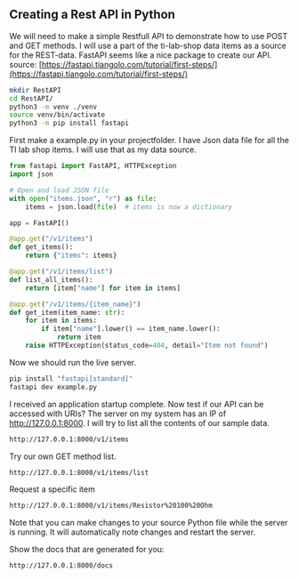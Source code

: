 ## Creating a Rest API in Python

We will need to make a simple Restfull API to demonstrate how to use POST and GET methods. I will use a part of the ti-lab-shop data items as a source for the REST-data. FastAPI seems like a nice package to create our API. source: [https://fastapi.tiangolo.com/tutorial/first-steps/](https://fastapi.tiangolo.com/tutorial/first-steps/)

```bash
mkdir RestAPI
cd RestAPI/
python3 -m venv ./venv
source venv/bin/activate
python3 -m pip install fastapi
```

First make a example.py in your projectfolder. I have Json data file for all the TI lab shop items. I will use that as my data source. 

```python
from fastapi import FastAPI, HTTPException
import json

# Open and load JSON file
with open("items.json", "r") as file:
    items = json.load(file)  # items is now a dictionary

app = FastAPI()

@app.get("/v1/items")
def get_items():
    return {"items": items}

@app.get("/v1/items/list")
def list_all_items():
    return [item["name"] for item in items]

@app.get("/v1/items/{item_name}")
def get_item(item_name: str):
    for item in items:
        if item["name"].lower() == item_name.lower():
            return item
    raise HTTPException(status_code=404, detail="Item not found")
```

Now we should run the live server. 

```bash
pip install "fastapi[standard]"
fastapi dev example.py
```

I received an application startup complete. Now test if our API can be accessed with URIs? The server on my system has an IP of http://127.0.0.1:8000. I will try to list all the contents of our sample data.

```html
http://127.0.0.1:8000/v1/items
```

Try our own GET method list.

```html
http://127.0.0.1:8000/v1/items/list
```

Request a specific item
```html
http://127.0.0.1:8000/v1/items/Resistor%20100%20Ohm
```

Note that you can make changes to your source Python file while the server is running. It will automatically note changes and restart the server.

Show the docs that are generated for you:

```html
http://127.0.0.1:8000/docs
```

